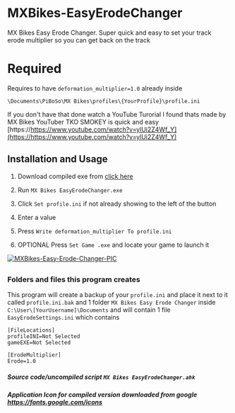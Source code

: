 # MXBikes-EasyErodeChanger
MX Bikes Easy Erode Changer. Super quick and easy to set your track erode multiplier so you can get back on the track

# Required
Requires to have ```deformation_multiplier=1.0``` already inside 

```\Documents\PiBoSo\MX Bikes\profiles\{YourProfile}\profile.ini```

If you don't have that done watch a
YouTube Turorial I found thats made by MX Bikes YouTuber TKO SMOKEY is quick and easy
[https://https://www.youtube.com/watch?v=ylUi2Z4Wf_Y](https://https://www.youtube.com/watch?v=ylUi2Z4Wf_Y)


## Installation and Usage
1) Download compiled exe from [click here](https://github.com/Deskete/MXBikes-EasyErodeChanger/releases/download/v1.0/MX.Bikes.EasyErodeChanger.exe)

2) Run ```MX Bikes EasyErodeChanger.exe``` 

3) Click ``Set profile.ini`` if not already showing to the left of the button

4) Enter a value

5) Press ```Write deformation_multiplier To profile.ini```

6) OPTIONAL Press ```Set Game .exe``` and locate your game to launch it 

<a href="https://ibb.co/ZGdLD1R"><img src="https://i.ibb.co/ZGdLD1R/MXBikes-Easy-Erode-Changer-PIC.png" alt="MXBikes-Easy-Erode-Changer-PIC" border="0"></a>


##
### Folders and files this program creates
This program will create a backup of your ```profile.ini``` and place it next to it called ```profile.ini.bak``` and 1 folder ```MX Bikes Easy Erode Changer``` inside ```C:\User\[YourUsername]\Documents``` and will contain 1 file ```EasyErodeSettings.ini``` which contains
```
[FileLocations]
profileINI=Not Selected
gameEXE=Not Selected

[ErodeMultiplier]
Erode=1.0
```
##### Source code/uncompiled script ```MX Bikes EasyErodeChanger.ahk```
##### Application Icon for compiled version downloaded from google https://fonts.google.com/icons
